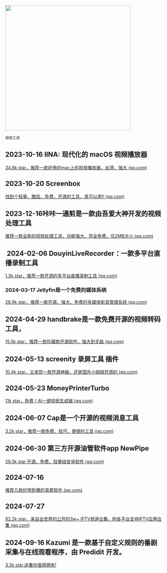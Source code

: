 <img src="https://img.picui.cn/free/2024/10/15/670e07de8c1a1.png" width="400" />  

<small>视频工具</small>

## 2023-10-16 **IINA: 现代化的 macOS 视频播放器**

[34.6k star，推荐一款好用的mac上的视频播放器，丝滑、强大 (qq.com)](https://mp.weixin.qq.com/s?__biz=MzU4MjY3Mzc3OQ==&mid=2247488695&idx=1&sn=3182eb0ce82f0ad1f55b781568b409c4&chksm=fdb5e0abcac269bd595340068a461ad9c5388abad17659a785c9e6b332d5c0df5f5a2a897e61&token=1471711010&lang=zh_CN#rd)

## 2023-10-20 Screenbox

[找到个轻量、酷炫、免费、开源的工具，真可以用!! (qq.com)](https://mp.weixin.qq.com/s?__biz=MzU4MjY3Mzc3OQ==&mid=2247488788&idx=1&sn=9fe073b69f761726dbe46884809d1efe&chksm=fdb5e108cac2681e62850aa4102e43f8774fd11c2c9deba02dc6157d7f3a800b856640ade462&token=1471711010&lang=zh_CN#rd)

## 2023-12-16咔咔一通剪是一款由吾爱大神开发的视频处理工具

[推荐一款全能的视频处理工具，功能强大、完全免费，仅2MB大小 (qq.com)](https://mp.weixin.qq.com/s?__biz=MzU4MjY3Mzc3OQ==&mid=2247489587&idx=1&sn=76cb1400b292ca0fe2fb735c0c9912dc&chksm=fdb5ec2fcac265390aa042961bdb63161c11992aa0b4c273efc1c26cb825dc37897719f3f759&token=1471711010&lang=zh_CN#rd)

##  2024-02-06 **DouyinLiveRecorder：一款多平台直播录制工具**

[1.3k star，推荐一款开源的多平台直播录制工具 (qq.com)](https://mp.weixin.qq.com/s?__biz=MzU4MjY3Mzc3OQ==&mid=2247490151&idx=1&sn=0481bf16a6c93b1d5f47bcde28f96cea&chksm=fdb5ee7bcac2676d95952244a2947daac9e0cae345bc3817ad4d556daeda0bf9d7defbc8efba&token=1471711010&lang=zh_CN#rd)

### 2024-03-17 Jellyfin是一个免费的媒体系统

[28.9k star，推荐一款开源、强大、免费的多媒体影音管理系统 (qq.com)](https://mp.weixin.qq.com/s?__biz=MzU4MjY3Mzc3OQ==&mid=2247490614&idx=1&sn=3cca716998b7f433844dc56e4cef87f2&chksm=fdb5e82acac2613c4a50e91e6509523a3f1020bfa566c6e116ee4afe9b924f9f8e580646695a&token=142817528&lang=zh_CN#rd)

## 2024-04-29 handbrake是一款免费开源的视频转码工具，

[15.5k star，推荐一款珍藏款开源软件，强大到无敌 (qq.com)](https://mp.weixin.qq.com/s?__biz=MzU4MjY3Mzc3OQ==&mid=2247491068&idx=1&sn=563e0b9b39785e71e411b285479f7cbe&chksm=fdb5e9e0cac260f6d1437dd423fe0e6549479a8973747aec5cabac39a5a8379b2b47ff47727d&token=530396526&lang=zh_CN#rd)

## 2024-05-13 screenity 录屏工具 插件

[10.4k star，又发现一款开源神器，还是国外小姐姐开源的 (qq.com)](https://mp.weixin.qq.com/s?__biz=MzU4MjY3Mzc3OQ==&mid=2247491288&idx=1&sn=1ffd903f455586e7c981250c6b6e8698&chksm=fdb5eac4cac263d2f23e9bb66f7f0d5951481ba04ad00a916c513e74fe4b8d0f2d1329cbcc81&token=530396526&lang=zh_CN#rd)

## 2024-05-23 MoneyPrinterTurbo

[11k star，免费！AI一键视频生成器 (qq.com)](https://mp.weixin.qq.com/s?__biz=MzU4MjY3Mzc3OQ==&mid=2247491460&idx=1&sn=e095de317f9e1b9b89f2f49c93f66810&chksm=fdb5eb98cac2628e7ed5b32ad2c6a22e8df173f0edcbc13c01ce71971c0b8386633d60ad0760&token=530396526&lang=zh_CN#rd)

## 2024-06-07 Cap是一个开源的视频消息工具

[3.2k star，推荐一款免费、轻巧、便捷的工具 (qq.com)](https://mp.weixin.qq.com/s?__biz=MzU4MjY3Mzc3OQ==&mid=2247491663&idx=1&sn=c8faecb8d446d9d3d1b56d349b407542&chksm=fdb61453cac19d457f6db3948a39327f7ad9bdcb020112e862dc6edca58589446259560ea6e2&token=1235617352&lang=zh_CN#rd)

## 2024-06-30 第三方开源油管软件app NewPipe

[29.3k star,开源、免费、轻量级安卓软件 (qq.com)](https://mp.weixin.qq.com/s?__biz=MzU4MjY3Mzc3OQ==&mid=2247492073&idx=1&sn=336a89349e9d2f1d7ffdbe513714dfcb&chksm=fdb615f5cac19ce385c30750b273aebb600c9af36e22de5ffbdf9d7992084762a258e43a88f9&token=1387101140&lang=zh_CN#rd)

## 2024-07-16 

[推荐几款好用到爆的录屏软件 (qq.com)](https://mp.weixin.qq.com/s?__biz=MzU4MjY3Mzc3OQ==&mid=2247492313&idx=1&sn=13f8546eedb9cd64607c8448ca059de3&chksm=fdb616c5cac19fd3a084627eaebc829dd20b641f61d7fad43830cab9ca389821a09c3668c317&token=1387101140&lang=zh_CN#rd)

## 2024-07-27

[82.2k star，来自全世界的公开的3w+ IPTV频道合集，附各平台支持IPTV应用合集 (qq.com)](https://mp.weixin.qq.com/s?__biz=MzU4MjY3Mzc3OQ==&mid=2247492606&idx=1&sn=0f4ab97f7d2b4ef0e9f6e167618287b6&chksm=fdb617e2cac19ef4011db8c17189a13c5e33b95ce6eceabe8af56ee6a29c968de8139a2b3a76&token=1387101140&lang=zh_CN#rd)

## 2024-09-16  Kazumi 是一款基于自定义规则的番剧采集与在线观看程序，由 Predidit 开发。

[3.3k star,追番你值得拥有!](https://mp.weixin.qq.com/s?__biz=MzU4MjY3Mzc3OQ==&mid=2247494602&idx=1&sn=be87d7f385599b2d5774bed128d1be78&chksm=fdb61fd6cac196c050c6ca397cfa0eae3b14f27c4efd59f1e837e1bc5a32b5b469e982f13a40&token=1264986599&lang=zh_CN#rd)